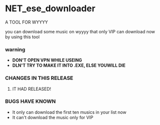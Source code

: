 # NET_ese_downloader
A TOOL FOR WYYYY

you can download some music on wyyyy that only VIP can download now by using this tool

### warning
- **DON'T OPEN VPN WHILE USEING**
- **DLN'T TRY TO MAKE IT INTO .EXE, ELSE YOUWILL DIE**

### CHANGES IN THIS RELEASE
1. IT HAD RELEASED!

### BUGS HAVE KNOWN
- It only can download the first ten musics in your list now
- It can't download the music only for VIP
